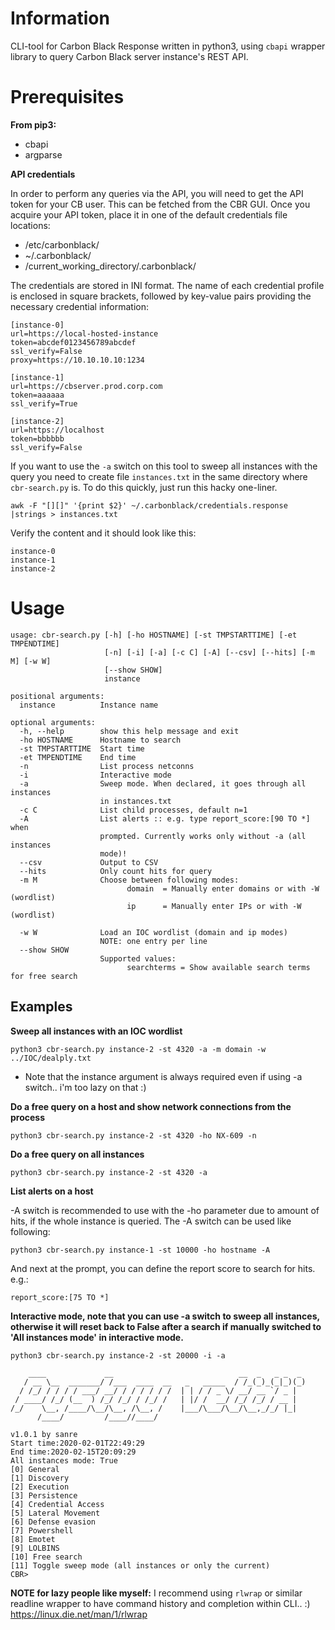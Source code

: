 # Information
CLI-tool for Carbon Black Response written in python3, using `cbapi` wrapper library to query Carbon Black server instance's REST API. 

# Prerequisites
**From pip3:**    
 * cbapi
 * argparse

**API credentials**

In order to perform any queries via the API, you will need to get the API token for your CB user. This can be fetched from the CBR GUI.
Once you acquire your API token, place it in one of the default credentials file locations:
 * /etc/carbonblack/
 * ~/.carbonblack/
 * /current_working_directory/.carbonblack/

The credentials are stored in INI format. The name of each credential profile is enclosed in square brackets, followed by key-value pairs providing the necessary credential information:

```
[instance-0]
url=https://local-hosted-instance
token=abcdef0123456789abcdef
ssl_verify=False
proxy=https://10.10.10.10:1234

[instance-1]
url=https://cbserver.prod.corp.com
token=aaaaaa
ssl_verify=True

[instance-2]
url=https://localhost
token=bbbbbb
ssl_verify=False
```

If you want to use the `-a` switch on this tool to sweep all instances with the query you need to create file `instances.txt` in the same directory where `cbr-search.py` is. To do this quickly, just run this hacky one-liner.

    awk -F "[][]" '{print $2}' ~/.carbonblack/credentials.response |strings > instances.txt

Verify the content and it should look like this:
```
instance-0
instance-1
instance-2
```

# Usage
```
usage: cbr-search.py [-h] [-ho HOSTNAME] [-st TMPSTARTTIME] [-et TMPENDTIME]
                     [-n] [-i] [-a] [-c C] [-A] [--csv] [--hits] [-m M] [-w W]
                     [--show SHOW]
                     instance

positional arguments:
  instance          Instance name

optional arguments:
  -h, --help        show this help message and exit
  -ho HOSTNAME      Hostname to search
  -st TMPSTARTTIME  Start time
  -et TMPENDTIME    End time
  -n                List process netconns
  -i                Interactive mode
  -a                Sweep mode. When declared, it goes through all instances
                    in instances.txt
  -c C              List child processes, default n=1
  -A                List alerts :: e.g. type report_score:[90 TO *] when
                    prompted. Currently works only without -a (all instances
                    mode)!
  --csv             Output to CSV
  --hits            Only count hits for query
  -m M              Choose between following modes:
                          domain  = Manually enter domains or with -W (wordlist)
                          ip      = Manually enter IPs or with -W (wordlist)
                          
  -w W              Load an IOC wordlist (domain and ip modes)
                    NOTE: one entry per line
  --show SHOW       
                    Supported values:
                          searchterms = Show available search terms for free search
```


## Examples
**Sweep all instances with an IOC wordlist**

    python3 cbr-search.py instance-2 -st 4320 -a -m domain -w ../IOC/dealply.txt
  
 * Note that the instance argument is always required even if using -a switch.. i'm too lazy on that :)

**Do a free query on a host and show network connections from the process**
    
    python3 cbr-search.py instance-2 -st 4320 -ho NX-609 -n

**Do a free query on all instances**
    
    python3 cbr-search.py instance-2 -st 4320 -a

**List alerts on a host**

-A switch is recommended to use with the -ho parameter due to amount of hits, if the whole instance is queried. The -A switch can be used like following: 
    
    python3 cbr-search.py instance-1 -st 10000 -ho hostname -A

And next at the prompt, you can define the report score to search for hits. e.g.: 
    
    report_score:[75 TO *]

**Interactive mode, note that you can use -a switch to sweep all instances, otherwise it will reset back to False after a search if manually switched to 'All instances mode' in interactive mode.** 
    
    python3 cbr-search.py instance-2 -st 20000 -i -a

```
    ____             __                            __  _   _ _  _ 
   / __ \__  _______/ /___  ____  __   _   _____  / /_(_)_(_|_)(_)
  / /_/ / / / / ___/ __/ / / / / / /  | | / / _ \/ __/ __ `/ _ |  
 / ____/ /_/ (__  ) /_/ /_/ / /_/ /   | |/ /  __/ /_/ /_/ / __ |  
/_/    \__, /____/\__/\__, /\__, /    |___/\___/\__/\__,_/_/ |_|  
      /____/         /____//____/                                 

v1.0.1 by sanre
Start time:2020-02-01T22:49:29
End time:2020-02-15T20:09:29
All instances mode: True
[0] General
[1] Discovery
[2] Execution
[3] Persistence
[4] Credential Access
[5] Lateral Movement
[6] Defense evasion
[7] Powershell
[8] Emotet
[9] LOLBINS
[10] Free search
[11] Toggle sweep mode (all instances or only the current)
CBR> 
```

**NOTE for lazy people like myself:**
I recommend using `rlwrap` or similar readline wrapper to have command history and completion within CLI.. :)
https://linux.die.net/man/1/rlwrap
